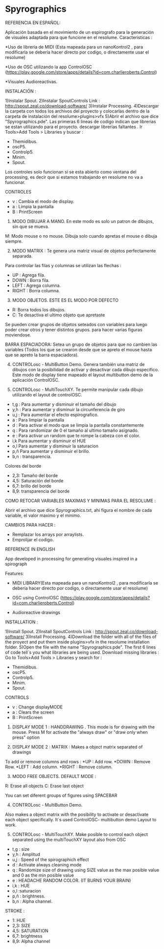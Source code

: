 # Spyrographics

REFERENCIA EN ESPAÑOL:

Aplicación basada en el movimiento de un espirografo para la generación de visuales adaptada para que funcione en el resolume.
Caracteristicas : 

*Uso de libreria de MIDI (Esta mapeada para un nanoKontrol2 , para modificarla se debería hacer directo por codigo, o directamente usar el resolume)

*Uso de OSC utilizando la app ControlOSC (https://play.google.com/store/apps/details?id=com.charlieroberts.Control)

*Visuales Audioreactivas.

INSTALACIÓN : 

1)Instalar Spout. 
2)Instalar SpoutControls
Link : http://spout.zeal.co/download-software/
3)Instalar Processing.
4)Descargar la carpeta con todos los archivos del proyecto y colocarlas dentro de la carpeta de instalación del resolume>plugins>vfx
5)Abrir el archivo que dice "Spyrographics.pde".
Las primeras 6 lineas de codigo indican que librerias se estan utilizando para el proyecto.
descargar librerías faltantes . Ir Tools>Add Tools > Libraries y buscar : 

* Themidibus.
* oscP5.
* Controlp5.
* Minim.
* Spout.

Los controles solo funcionan si se esta abierto como ventana del processing, es decir que si estamos trabajando en resolume no va a funcionar. 

CONTROLES 
 
 * v : Cambia el modo de display. 
 * a : Limpia la pantalla
 * B : PrintScreen

 1) MODO DIBUJAR A MANO. En este modo es solo un patron de dibujos, sin que se mueva.
 
 M: Modo mouse o no mouse. Dibuja solo cuando apretas el mouse o dibuja siempre.
 
 
 2) MODO MATRIX : Te genera una matriz visual de objetos perfectamente separada.
 
 Para controlar las filas y columnas se utilizan las flechas :

  * UP :  Agrega fila.
  * DOWN : Borra fila.
  * LEFT : Agrega columna.
  * RIGHT : Borra columna.


 3) MODO OBJETOS. ESTE ES EL MODO POR DEFECTO
 
 * R: Borra todos los dibujos.
 * C: Te desactiva el ultimo objeto que apretaste
 
 Se pueden crear grupos de objetos seteados con variables para luego poder crear otros y tener distintos grupos.
 para hacer varias figuras moviendose. 
 
 BARRA ESPACIADORA: Setea un grupo de objetos para que no cambien las variables
 (Todos los que se crearon desde que se apreto el mouse hasta que se apreto la barra espaciadora).
 
 4) CONTROLosc - MultiButton Demo.
   Genera también una matriz de dibujos con la posibilidad de activar y desactivar cada dibujo especifico.
   Este modo de display tiene mapeado el layout multibutton demo de la aplicación ControlOSC. 
   
 5) CONTROLosc - MultiTouchXY.
 Te permite manipular cada dibujo utilizando el layout de controlOSC.


 * t,g : Para aumentar y disminuir el tamaño del dibujo
 * y,h : Para aumentar y disminuir la circunferencia de giro
 * u,j : Para aumentar el efecto espirografico.
 * a  : Para limpiar la pantalla
 * d  : Para activar el modo que se limpia la pantalla constantemente
 * q  : Para randomizar de 0 el tamaño al ultimo tamaño asignado.
 * e  : Para activar un random que te rompe la cabeza con el color.
 * i,k Para aumentar y disminuir el HUE
 * o,l Para aumentar y disminuir la saturacion
 * p,ñ Para aumentar y disminuir el brillo.
 * b,n : transparencia. 
 
 Colores del borde
 * 2,3: Tamaño del borde
 * 4,5: Saturación del borde
 * 6,7: brillo del borde
 * 8,9: transparencia del borde

COMO RETOCAR VARIABLES MAXIMAS Y MINIMAS PARA EL RESOLUME : 
 
 Abrir el archivo que dice Spyrographics.txt, ahí figura el nombre de cada variable, el valor maximo y el minimo. 

CAMBIOS PARA HACER : 
- Remplazar los arrays por arraylists. 
- Emprolijar el codigo. 

 
REFERENCE IN ENGLISH

App developed in processing for generating visuales inspired in a spirograph

Features:

* MIDI LIBRARY(Esta mapeada para un nanoKontrol2 , para modificarla se debería hacer directo por codigo, o directamente usar el resolume)

* OSC using ControlOSC (https://play.google.com/store/apps/details?id=com.charlieroberts.Control)

* Audioreactive drawings

INSTALLATION : 

1)Install Spout. 
2)Install SpoutControls
Link : http://spout.zeal.co/download-software/
3)Install Processing.
4)Download the folder with all of the files of the proyect and put them inside plugins>vfx in the resolume installation folder.
5)Open the file with the name "Spyrographics.pde".
The first 6 lines of code tell´s you what libraries are being used. Download missing libraries :
Go to Tools>Add Tools > Libraries y search for : 

* Themidibus.
* oscP5.
* Controlp5.
* Minim.
* Spout.




CONTROLS 
 
 * v : Change displayMODE
 * a : Clears the screen
 * B : PrintScreen

 1) DISPLAY MODE 1 : HANDDRAWING . This mode is for drawing with the mouse.
 Press M for activate the "always draw" or "draw only when press" option
 
 2) DISPLAY MODE 2 : MATRIX : Makes a object matrix separated of drawings
 
 To add or remove columns and rows :
  *UP :  Add row.
  *DOWN : Remove Row.
  *LEFT : Add column.
  *RIGHT : Remove column.


 3) MODO FREE OBJECTS. DEFAULT MODE :
 
 R: Erase all objects 
 C: Erase last object

 You can set diferent groups of figures using SPACEBAR

 
 4) CONTROLosc - MultiButton Demo.

 Also makes a object matrix with the posibility to activate or desactivate each object specifically. It´s used ControlOSC- multibutton demo Layout to work.
  
 5) CONTROLosc - MultiTouchXY.
 Make posible to control each object separated using the multiTouchXY layout also from OSC


 * t,g : size
 * y,h : Amplitud
 * u,j : Speed of the spirographich effect
 * d  : Activate always cleaning mode
 * q  : Randomize size of drawing  using SIZE value as the max posible value and 0 as the min posible value
 * e  : HEADACHE RANDOM COLOR. (IT BURNS YOUR BRAIN)
 * i,k : HUE
 * o,l :saturacion
 * p,ñ : brightness.
 * b,n : Alpha channel. 
 
 STROKE : 
 * 1: HUE
 * 2,3: SIZE
 * 4,5: SATURATION
 * 6,7: brightness
 * 8,9: Alpha channel
 

 
